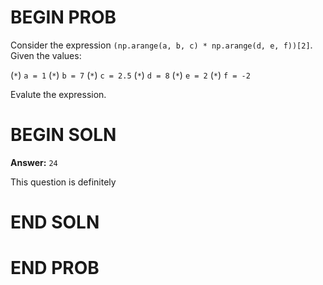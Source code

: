 # BEGIN PROB

Consider the expression `(np.arange(a, b, c) * np.arange(d, e, f))[2]`. Given the values:

(`*`) `a = 1`
(`*`) `b = 7`
(`*`) `c = 2.5`
(`*`) `d = 8`
(`*`) `e = 2`
(`*`) `f = -2`

Evalute the expression.

# BEGIN SOLN

**Answer:** `24`

This question is definitely 

# END SOLN

# END PROB